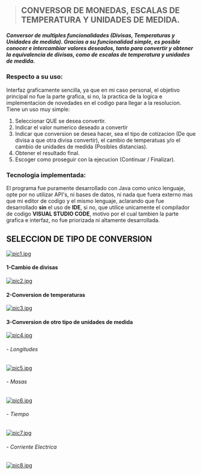 > ## CONVERSOR DE MONEDAS, ESCALAS DE TEMPERATURA Y UNIDADES DE MEDIDA.

##### Conversor de multiples funcionalidades (Divisas, Temperaturas y Unidades de medida). Gracias a su funcionalidad simple, es posible conocer e intercambiar valores deseados, tanto para convertir y obtener la equivalencia de divisas, como de escalas de temperatura y unidades de medida.

### Respecto a su uso:

Interfaz graficamente sencilla, ya que en mi caso personal, el objetivo principal no fue la parte grafica, si no, la practica de la logica e implementacion de novedades en el codigo para llegar a la resolucion. Tiene un uso muy simple:
1. Seleccionar QUE se desea convertir.
2. Indicar el valor numerico deseado a convertir 
3. Indicar que conversion se desea hacer, sea el tipo de cotizacion (De que divisa a que otra divisa convertir), el cambio de temperatuas y/o el cambio de unidades de medida (Posibles distancias).
4. Obtener el resultado final.
5. Escoger como proseguir con la ejecucion (Continuar / Finalizar).

### Tecnologia implementada:

El programa fue puramente desarrollado con Java como unico lenguaje, opte por no utilizar API's, ni bases de datos, ni nada que fuera externo mas que mi editor de codigo y el mismo lenguaje, aclarando que fue desarrollado **sin** el uso de **IDE**, si no, que utilice unicamente el compilador de codigo **VISUAL STUDIO CODE**, motivo por el cual tambien la parte grafica e interfaz, no fue priorizada ni altamente desarrollada.

## SELECCION DE TIPO DE CONVERSION

[![pic1.jpg](https://i.postimg.cc/zf3NLcL6/pic1.jpg)](https://postimg.cc/06gFFZ00)
#### 1-Cambio de divisas

[![pic2.jpg](https://i.postimg.cc/KYV2tDBz/pic2.jpg)](https://postimg.cc/nsvgJ7db)
#### 2-Conversion de temperaturas

[![pic3.jpg](https://i.postimg.cc/FRLQpkVx/pic3.jpg)](https://postimg.cc/KkxVvzVK)
#### 3-Conversion de otro tipo de unidades de medida

[![pic4.jpg](https://i.postimg.cc/Hs4dF5DZ/pic4.jpg)](https://postimg.cc/9rM67DfZ)
###### - Longitudes
[![pic5.jpg](https://i.postimg.cc/fRzDsLMw/pic5.jpg)](https://postimg.cc/QHyRkjBP)
###### - Masas
[![pic6.jpg](https://i.postimg.cc/rwfcwkp5/pic6.jpg)](https://postimg.cc/87fxZxMC)
###### - Tiempo
[![pic7.jpg](https://i.postimg.cc/28fCHGJL/pic7.jpg)](https://postimg.cc/3WnMNX33)
###### - Corriente Electrica
[![pic8.jpg](https://i.postimg.cc/J7X1cvTW/pic8.jpg)](https://postimg.cc/fkwnM2nH)